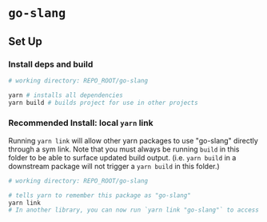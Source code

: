 # `go-slang`

## Set Up

### Install deps and build

```sh
# working directory: REPO_ROOT/go-slang

yarn # installs all dependencies
yarn build # builds project for use in other projects
```

### Recommended Install: local `yarn` link

Running `yarn link` will allow other yarn packages to use "go-slang" directly through a sym link. Note that you must always be running `build` in this folder to be able to surface updated build output. (i.e. `yarn build` in a downstream package will not trigger a `yarn build` in this folder.)

```sh
# working directory: REPO_ROOT/go-slang

# tells yarn to remember this package as "go-slang"
yarn link
# In another library, you can now run `yarn link "go-slang"` to access these contents.
```
